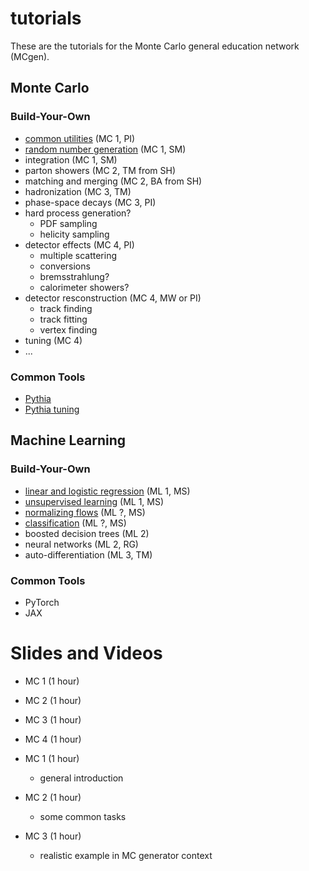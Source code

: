 # tutorials

These are the tutorials for the Monte Carlo general education network (MCgen).

## Monte Carlo

### Build-Your-Own
* [common utilities](utils) (MC 1, PI)
* [random number generation](https://colab.research.google.com/github/mcgen-ct/tutorials/blob/main/mc/rng.ipynb) (MC 1, SM)
* integration (MC 1, SM)
* parton showers (MC 2, TM from SH)
* matching and merging (MC 2, BA from SH)
* hadronization (MC 3, TM)
* phase-space decays (MC 3, PI)
* hard process generation?
  * PDF sampling
  * helicity sampling
* detector effects (MC 4, PI)
  * multiple scattering
  * conversions
  * bremsstrahlung?
  * calorimeter showers?
* detector resconstruction (MC 4, MW or PI)
  * track finding
  * track fitting
  * vertex finding
* tuning (MC 4)
* ...

### Common Tools
* [Pythia](https://colab.research.google.com/github/mcgen-ct/tutorials/blob/main/pythia/worksheet.ipynb)
* [Pythia tuning](https://colab.research.google.com/github/mcgen-ct/tutorials/blob/main/pythia/tuning.ipynb)

## Machine Learning

### Build-Your-Own
* [linear and logistic regression](https://colab.research.google.com/github/mcgen-ct/tutorials/blob/main/ml/regression.ipynb) (ML 1, MS)
* [unsupervised learning](https://colab.research.google.com/github/mcgen-ct/tutorials/blob/main/ml/unsupervised.ipynb) (ML 1, MS)
* [normalizing flows](https://colab.research.google.com/github/mcgen-ct/tutorials/blob/main/ml/flows.ipynb) (ML ?, MS)
* [classification](https://colab.research.google.com/github/mcgen-ct/tutorials/blob/main/ml/classify.ipynb) (ML ?, MS)
* boosted decision trees (ML 2)
* neural networks (ML 2, RG)
* auto-differentiation (ML 3, TM)

### Common Tools
* PyTorch
* JAX

# Slides and Videos

* MC 1 (1 hour)
* MC 2 (1 hour)
* MC 3 (1 hour)
* MC 4 (1 hour)

* MC 1 (1 hour)
  * general introduction
* MC 2 (1 hour)
  * some common tasks
* MC 3 (1 hour)
  * realistic example in MC generator context
